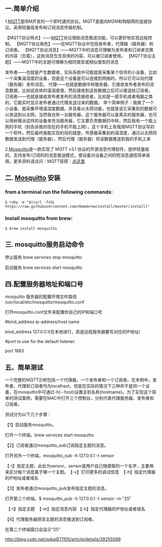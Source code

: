 

## 一.简单介绍

  1.[MQTT](http://mqtt.org/)是IBM开发的一个即时通讯协议。MQTT是面向M2M和物联网的连接协议，采用轻量级发布和订阅消息传输机制。 

【MQTT协议特点】——[MQTT](http://mqtt.org/)协议借助消息推送功能，可以更好地实现远程控制。
【MQTT协议角色】——在MQTT协议中包括发布者，代理器（服务器）和订阅者。
【MQTT协议消息】——MQTT中的消息可理解为发布者和订阅者交换的内容（负载），这些消息包含具体的内容，可以被订阅者使用。
【MQTT协议主题】——MQTT中的主题可理解为相同类型或相似类型的消息

发布者——也就是产生数据者，实际系统中可能就是采集某个信号的小设备，比如一个采集温湿度的设备，但是这个设备是可以连接到网络的，所以它可以向代理（服务器）发布消息。
代理——也就是数据中转服务器，它接收发布者发布的消息数据，比如说具体的温湿度值，然后接收到这些数据之后可以推送给订阅者。
订阅者——也就是接收发布者发布的消息接收者，比如是一部手机或者电脑之类的，它能实时显示发布者通过代理发送过来的数据。
举个简单例子：我做了一个小设备，能采集环境温湿度数据，并具备以太网功能，也就是说它采集到的数据可以发送到以太网，当然我也有一台服务器，这个服务器可以是真实的服务器，也可以用树莓派这样的设备来充当服务器，它主要负责数据的中转，然后我有一个能上网的手机（别告诉我你现在的手机不能上网），这个手机上有我用MQTT协议写的一个软件。然后最终我能实现的目的就是，传感器采集到的温湿度，通过以太网将数据发送到代理（服务器），然后代理（服务器）将该数据推送到我的手机上来

  2.[Mosquitto](http://mosquitto.org/)是一款实现了 MQTT v3.1 协议的开源消息代理软件，提供轻量级的，支持发布/订阅的的消息推送模式，使设备对设备之间的短消息通信简单易用。更多资料请访问：MQTT官网：[点这里](http://mqtt.org/)



## 二. [Mosquitto](http://mosquitto.org/) 安装

### from a terminal run the following commands:

`$ ruby -e "$(curl -fsSL https://raw.githubusercontent.com/Homebrew/install/master/install)"`

### Install mosquitto from brew:

`$ brew install mosquitto`

## 三. mosquitto服务启动命令

停止服务  brew services stop mosquitto

启动服务  brew services start mosquitto

## 四.配置服务器地址和端口号

mosquitto 服务器的配置环境文件路径 /usr/local/etc/mosquitto/mosquitto.conf

打开mosquitto.conf文件来配置你自己的IP和端口号

 #bind_address ip-address/host name

bind_address 127.0.0.1(在本地进行，若是远程服务器要写对应的IP地址)

 #port to use for the default listener.

port 1883 

## 五、**简单测试**

​    一个完整的MQTT示例包括一个代理器，一个发布者和一个订阅者。在本例中，发布者、代理和订阅者均为localhsot，但是在实际的情况下三种并不是同一个设备，在mosquitto中可通过-h(--host)设置主机名称(hostname)。为了实现这个简单的测试案例，需要在MAC中打开三个控制台，分别代表代理服务器、发布者和订阅者。

测试分为以下几个步骤：

【1】启动服务mosquitto。

 打开一个终端，brew services start mosquitto

【2】订阅者通过mosquitto_sub订阅指定主题的消息。

  打开另外一个终端，mosquitto_sub -h 127.0.0.1 -t sensor

​    【-t】指定主题，此处为sensor，sensor是用户自己随便取的一个名字，主要用来区分每个消息属于哪一个主题。
​    【-v】打印更多的调试信息
​    【-h】指定代理器的IP地址或者域名

【3】发布者通过mosquitto_pub发布指定主题的消息。

  打开第三个终端，$ mosquitto_pub -h 127.0.0.1 -t sensor -m "25"

​    【-t】指定主题
​    【-m】指定消息内容
​    【-h】指定代理器的IP地址或者域名

【4】代理服务器把该主题的消息推送到订阅者。

  在第二个终端窗口会显示“25”

http://blog.csdn.net/xukai871105/article/details/39255089